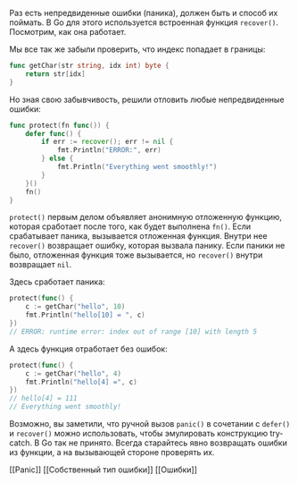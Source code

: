 Раз есть непредвиденные ошибки (паника), должен быть и способ их поймать. В Go для этого используется встроенная функция `recover()`. Посмотрим, как она работает.

Мы все так же забыли проверить, что индекс попадает в границы:

```go
func getChar(str string, idx int) byte {
    return str[idx]
}
```

Но зная свою забывчивость, решили отловить любые непредвиденные ошибки:

```go
func protect(fn func()) {
    defer func() {
        if err := recover(); err != nil {
            fmt.Println("ERROR:", err)
        } else {
            fmt.Println("Everything went smoothly!")
        }
    }()
    fn()
}
```

`protect()` первым делом объявляет анонимную отложенную функцию, которая сработает после того, как будет выполнена `fn()`. Если срабатывает паника, вызывается отложенная функция. Внутри нее `recover()` возвращает ошибку, которая вызвала панику. Если паники не было, отложенная функция тоже вызывается, но `recover()` внутри возвращает `nil`.

Здесь сработает паника:

```go
protect(func() {
    c := getChar("hello", 10)
    fmt.Println("hello[10] = ", c)
})
// ERROR: runtime error: index out of range [10] with length 5
```

А здесь функция отработает без ошибок:

```go
protect(func() {
    c := getChar("hello", 4)
    fmt.Println("hello[4] =", c)
})
// hello[4] = 111
// Everything went smoothly!
```

Возможно, вы заметили, что ручной вызов `panic()` в сочетании с `defer()` и `recover()` можно использовать, чтобы эмулировать конструкцию try-catch. В Go так не принято. Всегда старайтесь явно возвращать ошибки из функции, а на вызывающей стороне проверять их.

[[Panic]] [[Собственный тип ошибки]] [[Ошибки]]
